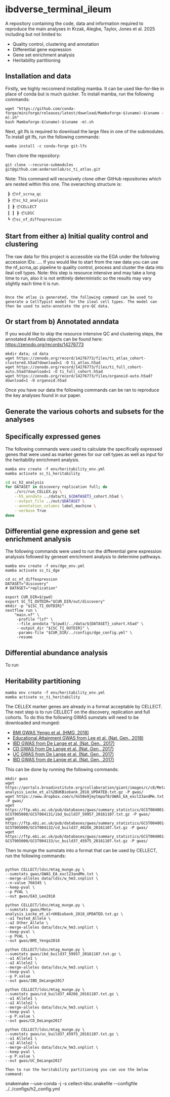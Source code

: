 # ibdverse_terminal_ileum

A repository containing the code, data and information required to reproduce the main analyses in Krzak, Alegbe, Taylor, Jones et al. 2025 including but not limited to:

* Quality control, clustering and annotation
* Differential gene expression
* Gene set enrichment analysis
* Heritability partitioning

## Installation and data

Firstly, we highly reccomend installing mamba. It can be used like-for-like in place of conda but is much quicker. To install mamba, run the following commands:

```
wget "https://github.com/conda-forge/miniforge/releases/latest/download/Mambaforge-$(uname)-$(uname -m).sh"
bash Mambaforge-$(uname)-$(uname -m).sh
```

Next, git lfs is required to download the large files in one of the submodules. To install git lfs, run the following commands:
```
mamba install -c conda-forge git-lfs
```
Then clone the repository:

```
git clone --recurse-submodules git@github.com:andersonlab/sc_ti_atlas.git
```

Note: This command will recursively clone other GitHub repositories which are nested within this one. The overarching structure is:
```
 ┣ 📦nf_scrna_qc
 ┣ 📦sc_h2_analysis
 ┃ ┣ 📦CELLECT
 ┃ ┃ ┣ 📦LDSC
 ┗ 📦sc_nf_diffexpression
```

## Start from either a) Initial quality control and clustering

The raw data for this project is accessible via the EGA under the following accession IDs: .... If you would like to start from the raw data you can use the nf_scrna_qc pipeline to quality control, process and cluster the data into ileal cell types. Note: this step is resource intensive and may take a long time to run, also it is not enttirely deterministic so the results may vary slightly each time it is run.

```

Once the atlas is generated, the following command can be used to generate a CellTypist model for the ileal cell types. The model can then be used to auto-annotate the pre-QC data.

``` 

## Or start from b) Annotated anndata

If you would like to skip the resource intensive QC and clustering steps, the annotated AnnData objects can be found here:
https://zenodo.org/records/14276773

```
mkdir data; cd data
wget https://zenodo.org/record/14276773/files/ti_atlas_cohort-clustered.h5ad?download=1 -O ti_atlas.h5ad
wget https://zenodo.org/record/14276773/files/ti_full_cohort-auto.h5ad?download=1 -O ti_full_cohort.h5ad
wget https://zenodo.org/record/14276773/files/organoid-auto.h5ad?download=1 -O organoid.h5ad
```

Once you have our data the following commands can be ran to reproduce the key analyses found in our paper.

## Generate the various cohorts and subsets for the analyses

## Specifically expressed genes

The following commands were used to calculate the specifically expressed genes that were used as marker genes for our cell types as well as input for the heritability enrichment analysis.

```
mamba env create -f env/heritability_env.yml
mamba activate sc_ti_heritability
```

``` bash
cd sc_h2_analysis
for DATASET in discovery replication full; do
    ./src/run_CELLEX.py \
    --h5_anndata ../data/ti_${DATASET}_cohort.h5ad \
    --output_file ../out/$DATASET \
    --annotation_columns label_machine \
    --verbose True
done
```

## Differential gene expression and gene set enrichment analysis

The following commands were used to run the differential gene expression analyssis followed by geneset enrichment analysis to determine pathways.

```
mamba env create -f env/dge_env.yml
mamba activate sc_ti_dge
```

```
cd sc_nf_diffexpression
DATASET="discovery"
# DATASET="replication"

export CUR_DIR=$(pwd)
export SC_TI_OUTDIR="$CUR_DIR/out/discovery"
mkdir -p "${SC_TI_OUTDIR}"
nextflow run \
    "main.nf" \
     -profile "lsf" \
     --file_anndata "$(pwd)/../data/${DATASET}_cohort.h5ad" \
     --output_dir "${SC_TI_OUTDIR}" \
     -params-file "$CUR_DIR/../configs/dge_config.yml" \
     -resume
```

## Differential abundance analysis

To run 

## Heritability partitioning


```
mamba env create -f env/heritability_env.yml
mamba activate sc_ti_heritability
```

The CELLEX marker genes are already in a format acceptable by CELLECT. The next step is to run CELLECT on the discovery, replication and full cohorts. To do this the following GWAS sumstats will need to be downloaded and munged:
* [BMI GWAS Yengo et al. (HMG, 2018)](https://academic.oup.com/hmg/article/27/20/3641/5067845)
* [Educational Attainment GWAS from Lee et al. (Nat. Gen., 2018)](https://www.nature.com/articles/s41588-018-0147-3)
* [IBD GWAS from De Lange et al. (Nat. Gen., 2017)](https://www.nature.com/articles/ng.3760)
* [CD GWAS from De Lange et al. (Nat. Gen., 2017)](https://www.nature.com/articles/ng.3760)
* [UC GWAS from De Lange et al. (Nat. Gen., 2017)](https://www.nature.com/articles/ng.3760)
* [IBD GWAS from de Lange et al. (Nat. Gen., 2017)](https://www.nature.com/articles/ng.3760)


This can be done by running the following commands:
```
mkdir gwas
wget https://portals.broadinstitute.org/collaboration/giant/images/c/c8/Meta-analysis_Locke_et_al%2BUKBiobank_2018_UPDATED.txt.gz -P gwas/
wget https://www.dropbox.com/s/ho58e9jmytmpaf8/GWAS_EA_excl23andMe.txt -P gwas/
wget https://ftp.ebi.ac.uk/pub/databases/gwas/summary_statistics/GCST004001-GCST005000/GCST004131/ibd_build37_59957_20161107.txt.gz -P gwas/
wget https://ftp.ebi.ac.uk/pub/databases/gwas/summary_statistics/GCST004001-GCST005000/GCST004132/cd_build37_40266_20161107.txt.gz -P gwas/
wget https://ftp.ebi.ac.uk/pub/databases/gwas/summary_statistics/GCST004001-GCST005000/GCST004133/uc_build37_45975_20161107.txt.gz -P gwas/
```

Then to munge the sumstats into a format that can be used by CELLECT, run the following commands:
```

python CELLECT/ldsc/mtag_munge.py \
--sumstats gwas/GWAS_EA_excl23andMe.txt \
--merge-alleles data/ldsc/w_hm3.snplist \
--n-value 766345 \
--keep-pval \
--p PVAL \
--out gwas/EA3_Lee2018

python CELLECT/ldsc/mtag_munge.py \
--sumstats gwas/Meta-analysis_Locke_et_al+UKBiobank_2018_UPDATED.txt.gz \
--a1 Tested_Allele \
--a2 Other_Allele \
--merge-alleles data/ldsc/w_hm3.snplist \
--keep-pval \
--p PVAL \
--out gwas/BMI_Yengo2018

python CELLECT/ldsc/mtag_munge.py \
--sumstats gwas/ibd_build37_59957_20161107.txt.gz \
--a1 Allele1 \
--a2 Allele2 \
--merge-alleles data/ldsc/w_hm3.snplist \
--keep-pval \
--p P.value
--out gwas/IBD_DeLange2017

python CELLECT/ldsc/mtag_munge.py \
--sumstats gwas/cd_build37_40266_20161107.txt.gz \
--a1 Allele1 \
--a2 Allele2 \
--merge-alleles data/ldsc/w_hm3.snplist \
--keep-pval \
--p P.value \
--out gwas/CD_DeLange2017

python CELLECT/ldsc/mtag_munge.py \
--sumstats gwas/uc_build37_45975_20161107.txt.gz \
--a1 Allele1 \
--a2 Allele2 \
--merge-alleles data/ldsc/w_hm3.snplist \
--keep-pval \
--p P.value \
--out gwas/UC_DeLange2017

Then to run the heritability partitioning you can use the below command:
```
snakemake --use-conda -j -s cellect-ldsc.snakefile --configfile ../../configs/h2_config.yml
```
